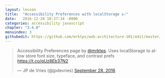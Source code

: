 ```yaml
---
layout: lesson
title:  "Accessibility Preferences with localStorage ♿️☝️"
date:   2016-12-28 10:37:34 -0800
categories: accessibility javascript
chapter: "3.4.0"
menuindex: 3
githubedit: https://github.com/mrktps/web-architecture-101/edit/master/_unit_3/accessibility-preferences-with-localstorage.markdown
---
```


<blockquote class="twitter-tweet" data-lang="en"><p lang="en" dir="ltr">Accessibility Preferences page by <a href="https://twitter.com/mrktps">@mrktps</a>. Uses localStorage to allow store font size, typeface, and contrast prefs <a href="https://t.co/qUz8Eb37N2">https://t.co/qUz8Eb37N2</a></p>&mdash; JP de Vries (@jpdevries) <a href="https://twitter.com/jpdevries/status/781266700905902080">September 28, 2016</a></blockquote> 